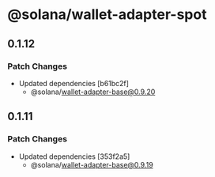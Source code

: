 # @solana/wallet-adapter-spot

## 0.1.12

### Patch Changes

-   Updated dependencies [b61bc2f]
    -   @solana/wallet-adapter-base@0.9.20

## 0.1.11

### Patch Changes

-   Updated dependencies [353f2a5]
    -   @solana/wallet-adapter-base@0.9.19
